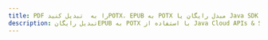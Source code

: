 ---title: PDF را به  تبدیل کنیدPOTX، EPUB به POTX مبدل رایگان یا Java SDKdescription: تبدیل رایگانEPUB به POTX با استفاده از Java Cloud APIs & SDK همچنین اسناد PDF را در Cloud ایجاد، ویرایش و رندر کنید.---